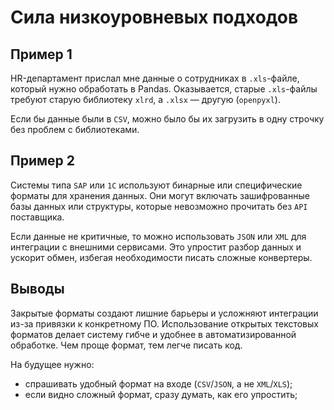 # Сила низкоуровневых подходов

## Пример 1

HR-департамент прислал мне данные о сотрудниках в `.xls`-файле, который нужно обработать в Pandas.
Оказывается, старые `.xls`-файлы требуют старую библиотеку `xlrd`, а `.xlsx` — другую (`openpyxl`).

Если бы данные были в `CSV`, можно было бы их загрузить в одну строчку без проблем с библиотеками.

## Пример 2

Системы типа `SAP` или `1C` используют бинарные или специфические форматы для хранения данных. Они могут включать зашифрованные базы данных или структуры, которые невозможно прочитать без `API` поставщика.

Если данные не критичные, то можно использовать `JSON` или `XML` для интеграции с внешними сервисами. Это упростит разбор данных и ускорит обмен, избегая необходимости писать сложные конвертеры.

## Выводы 

Закрытые форматы создают лишние барьеры и усложняют интеграции из-за привязки к конкретному ПО. 
Использование открытых текстовых форматов делает систему гибче и удобнее в автоматизированной обработке.
Чем проще формат, тем легче писать код.

На будущее нужно:
- спрашивать удобный формат на входе (`CSV`/`JSON`, а не `XML`/`XLS`);
- если видно сложный формат, сразу думать, как его упростить;